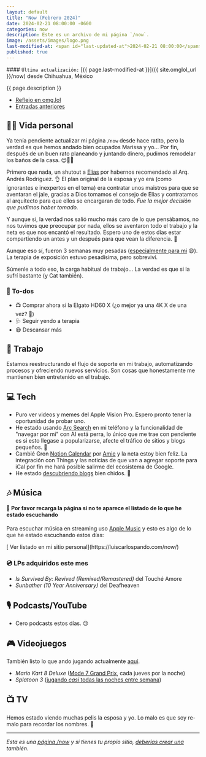 ```yaml
---
layout: default
title: "Now (Febrero 2024)"
date: 2024-02-21 08:00:00 -0600
categories: now
description: Este es un archivo de mi página `/now`.
image: /assets/images/logo.png
last-modified-at: <span id="last-updated-at">2024-02-21 08:00:00</span>
published: true
---
```


<div class="card last-updated my-3 text-center">
<div class="card-body rounded">
#### <code>Última actualización:</code> [{{ page.last-modified-at }}]({{ site.omglol_url }}/now) desde Chihuahua, México
</div>
</div>

<p class="text-center">{{ page.description }}</p>

<div class="text-center">
<ul class="list-inline">
<li class="list-inline-item">
<a class="btn btn-primary btn-sm" href="{{ site.omglol_url }}/now" rel="alternate">
<i class="fa-solid fa-heart"></i> Reflejo en omg.lol
</a>
</li>
<li class="list-inline-item">
<a class="btn btn-primary btn-sm" href="{{ site.url }}/category/now/">
<i class="fa-solid fa-list-ul"></i> Entradas anteriores
</a>
</li>
</ul>
</div>

## 👦🏻 Vida personal
Ya tenía pendiente actualizar mi página `/now` desde hace ratito, pero la verdad es que hemos andado bien ocupados Marissa y yo... Por fin, después de un buen rato planeando y juntando dinero, pudimos remodelar los baños de la casa. 😌🚿🚽

Primero que nada, un shutout a [Elias](https://www.instagram.com/shinobipunk/) por habernos recomendado al Arq. Andrés Rodríguez. 👌 El plan original de la esposa y yo era (como ignorantes e inexpertos en el tema) era contratar unos maistros para que se aventaran el jale, gracias a Dios tomamos el consejo de Elias y contratamos al arquitecto para que ellos se encargaran de todo. *Fue la mejor decisión que pudimos haber tomado*.

Y aunque si, la verdad nos salió mucho más caro de lo que pensábamos, no nos tuvimos que preocupar por nada, ellos se aventaron todo el trabajo y la neta es que nos encantó el resultado. Espero uno de estos días estar compartiendo un antes y un después para que vean la diferencia. 🤩

Aunque eso sí, fueron 3 semanas muy pesadas ([especialmente para mi](https://blog.luiscarlospando.com/personal/2023/06/el-toc-de-germenes-una-parte-desconocida-de-mi-vida/) 😩). La terapia de exposición estuvo pesadísima, pero sobreviví.

Súmenle a todo eso, la carga habitual de trabajo... La verdad es que si la sufrí bastante (y Cat también).

### 📝 To-dos
- 📺 Comprar ahora si la Elgato HD60 X (¿o mejor ya una 4K X de una vez? 🤔)
- 🩺 Seguir yendo a terapia
- 😪 Descansar más

## 💼 Trabajo
Estamos reestructurando el flujo de soporte en mi trabajo, automatizando procesos y ofreciendo nuevos servicios. Son cosas que honestamente me mantienen bien entretenido en el trabajo.

## 💻 Tech
- Puro ver videos y memes del Apple Vision Pro. Espero pronto tener la oportunidad de probar uno.
- He estado usando [Arc Search](https://apps.apple.com/us/app/arc-search/id6472513080) en mi teléfono y la funcionalidad de "navegar por mi" con AI está perra, lo único que me trae con pendiente es si esto llegase a popularizarse, afecte el tráfico de sitios y blogs pequeños. 🤔
- Cambié ~~Cron~~ [Notion Calendar](https://www.notion.so/product/calendar) por [Amie](https://amie.so/) y la neta estoy bien feliz. La integración con Things y las noticias de que van a agregar soporte para iCal por fin me hará posible salirme del ecosistema de Google.
- He estado [descubriendo blogs](https://arc.net/folder/F5392168-F4F2-476F-90D4-51597DAB170F) bien chidos. 🥂

## 🎶 Música
#### 🔄 Por favor recarga la página si no te aparece el listado de lo que he estado escuchando
Para escuchar música en streaming uso [Apple Music](https://music.apple.com/profile/luiscarlospando) y esto es algo de lo que he estado escuchando estos días:

<ul id="lastfm-top-artists"></ul>

<span class="omg-lol-now-page-element">
[<i class="fa-solid fa-up-right-from-square"></i> Ver listado en mi sitio personal](https://luiscarlospando.com/now/)
</span>

### 💿 LPs adquiridos este mes
- *Is Survived By: Revived (Remixed/Remastered)* del Touché Amore
- *Sunbather (10 Year Anniversary)* del Deafheaven

## 🎙 Podcasts/YouTube
- Cero podcasts estos días. 😢

## 🎮 Videojuegos
También listo lo que ando jugando actualmente [aquí](https://luiscarlospando.com/games).

- *Mario Kart 8 Deluxe* ([Mode 7 Grand Prix](https://luiscarlospando.com/games/mario-kart/), cada jueves por la noche)
- *Splatoon 3* ([jugando *casi* todas las noches entre semana](https://luiscarlospando.com/games/splatoon/))

## 📺 TV
Hemos estado viendo muchas pelis la esposa y yo. Lo malo es que soy re-malo para recordar los nombres. 🤣

---

*Esta es una [página /now](https://nownownow.com/about) y si tienes tu propio sitio, [deberías crear una](https://nownownow.com/about) también.*
